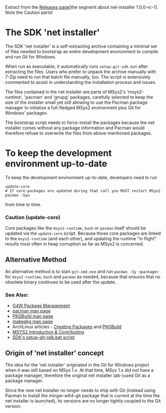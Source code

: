Extract from the [Releases page](https://github.com/git-for-windows/build-extra/releases)[the segment about net-installer 1.0.0-rc-1]. Note the Caution parts! 

# The SDK 'net installer'

The SDK 'net installer' is a self-extracting archive containing a minimal
set of files needed to bootstrap an entire development environment to
compile and run Git for Windows.

When run as executable, it automatically runs `setup-git-sdk.bat` after
extracting the files. Users who prefer to unpack the archive manually
with 7-Zip need to run that batch file manually, too. The script is
extensively commented to assist in understanding the installation process
and issues.

The files contained in the net installer are parts of MSys2's
'msys2-runtime', 'pacman' and 'gnupg' packages, carefully selected to
keep the size of the installer small yet still allowing to use the
Pacman package manager to initialize a full-fledged MSys2 environment
plus Git for Windows' packages.

The bootstrap script needs to force-install the packages because the net
installer comes without any package information and Pacman would
therefore refuse to overwrite the files from above-mentioned packages.

# To keep the development environment up-to-date

To keep the development environment up-to-date, developers need to run

	update-core
	# If core-packages are updated during that call you MUST restart MSys2
	pacman -Syu

from time to time.

### Caution (update-core)

Core packages like the `msys2-runtime`, `bash` or `pacman` itself should be updated
via the `update-core` script. Because those core packages are linked to the
`msys2-runtime` (and each other), and updating the runtime "in flight" results most
often in heap corruption as far as MSys2 is concerned.

## Alternative Method

An alternative method is to start `git-cmd.exe` and run `pacman -Sy
<package>` for `msys2-runtime`, `bash` and `pacman` as needed, because
that ensures that no obsolete binary continues to be used after the
update.

### See Also:

* [G4W Package Management](https://github.com/git-for-windows/git/wiki/Package-management)
* [pacman man page](https://www.archlinux.org/pacman/pacman.8.html)
* [PKGBuild man page](https://www.archlinux.org/pacman/PKGBUILD.5.html)
* [makepkg man page](https://www.archlinux.org/pacman/makepkg.8.html)
* ArchLinux articles - [Creating Packages](https://wiki.archlinux.org/index.php/Creating_packages) and [PKGBuild](https://wiki.archlinux.org/index.php/PKGBUILD)
* [MSYS2 Introduction & Contributing](http://sourceforge.net/p/msys2/wiki/Contributing%20to%20MSYS2/)
* [SDK's setup-git-sdk.bat script](https://github.com/git-for-windows/build-extra/blob/master/sdk-installer/setup-git-sdk.bat)

## Origin of 'net installer' concept

The idea for the 'net installer' originated in the Git for Windows
project when it was still based on MSys 1.x. At that time, MSys 1.x did
not have a package manager, therefore the original net installer
(ab-)used Git as a package manager.

Since the new net installer no longer needs to ship with Git (instead
using Pacman to install the mingw-w64-git package that is current at the
time the net installer is launched), its versions are no longer tightly
coupled to the Git version.